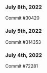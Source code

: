 ### July 8th, 2022

Commit #30420

### July 5th, 2022

Commit #314353


### July 4th, 2022

Commit #72281
